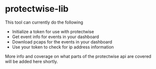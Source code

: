 # protectwise-lib
This tool can currently do the following
- Initialize a token for use with protectwise
- Get event info for events in your dashboard
- Download pcaps for the events in your dashboard
- Use your token to check for ip address information

More info and coverage on what parts of the protectwise api are covered will be added here shortly. 
